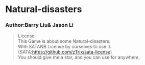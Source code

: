 # Natural-disasters
### Author:Barry Liu& Jason Li
>License   
This Game is about some Natural-disasters.<br>
With SATANB License by ourselves to use it.(SATA:https://github.com/zTrix/sata-license)   
You should give me a star, and you can use for anywhere.   
